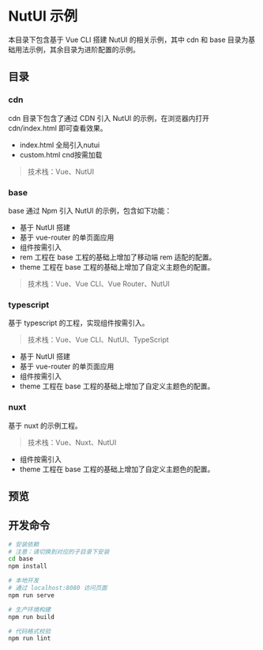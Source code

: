 # NutUI 示例

本目录下包含基于 Vue CLI 搭建 NutUI 的相关示例，其中 cdn 和 base 目录为基础用法示例，其余目录为进阶配置的示例。

## 目录

### cdn

cdn 目录下包含了通过 CDN 引入 NutUI 的示例，在浏览器内打开 cdn/index.html 即可查看效果。
- index.html 全局引入nutui
- custom.html cnd按需加载

> 技术栈：Vue、NutUI

### base

base 通过 Npm 引入 NutUI 的示例，包含如下功能：

- 基于 NutUI 搭建
- 基于 vue-router 的单页面应用
- 组件按需引入
- rem 工程在 base 工程的基础上增加了移动端 rem 适配的配置。
- theme 工程在 base 工程的基础上增加了自定义主题色的配置。

> 技术栈：Vue、Vue CLI、Vue Router、NutUI


### typescript

基于 typescript 的工程，实现组件按需引入。

> 技术栈：Vue、Vue CLI、NutUI、TypeScript


- 基于 NutUI 搭建
- 基于 vue-router 的单页面应用
- 组件按需引入
- theme 工程在 base 工程的基础上增加了自定义主题色的配置。

### nuxt

基于 nuxt 的示例工程。

> 技术栈：Vue、Nuxt、NutUI 
- 组件按需引入
- theme 工程在 base 工程的基础上增加了自定义主题色的配置。

## 预览

## 开发命令

```bash
# 安装依赖
# 注意：请切换到对应的子目录下安装
cd base
npm install

# 本地开发
# 通过 localhost:8080 访问页面
npm run serve

# 生产环境构建
npm run build

# 代码格式校验
npm run lint
```
